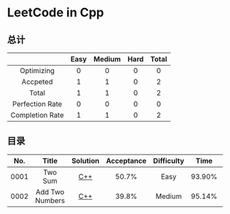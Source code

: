 # LeetCode in Cpp

## 总计

|                 | Easy | Medium | Hard | Total |
| :-------------: | :--: | :----: | :--: | :---: |
|   Optimizing    |  0   |   0    |  0   |   0   |
|    Accpeted     |  1   |   1    |  0   |   2   |
|      Total      |  1   |   1    |  0   |   2   |
| Perfection Rate |  0   |   0    |  0   |   0   |
| Completion Rate |  1   |   1    |  0   |   2   |

## 目录

| No.  |      Title      |                           Solution                           | Acceptance | Difficulty |  Time  | Space  |
| :--: | :-------------: | :----------------------------------------------------------: | :--------: | :--------: | :----: | :----: |
| 0001 |     Two Sum     | [C++](https://github.com/nefe1ibatA/MyLeetCode-in-Cpp/tree/master/0001.%20Two%20sum) |   50.7%    |    Easy    | 93.90% | 98.46% |
| 0002 | Add Two Numbers | [C++](https://github.com/nefe1ibatA/MyLeetCode-in-Cpp/tree/master/0002.%20Add%20Two%20Numbers) |   39.8%    |   Medium   | 95.14% | 74.84% |



